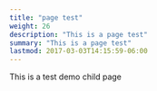 ```yaml
---
title: "page test" 
weight: 26
description: "This is a page test"
summary: "This is a page test"
lastmod: 2017-03-03T14:15:59-06:00
---
```


This is a test demo child page